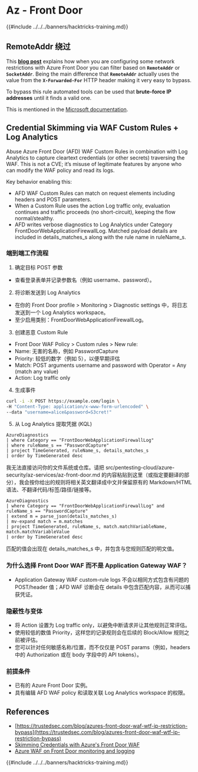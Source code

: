 # Az - Front Door

{{#include ../../../banners/hacktricks-training.md}}

## RemoteAddr 绕过

This **[blog post](https://trustedsec.com/blog/azures-front-door-waf-wtf-ip-restriction-bypass)** explains how when you are configuring some network restrictions with Azure Front Door you can filter based on **`RemoteAddr`** or **`SocketAddr`**. Being the main difference that **`RemoteAddr`** actually uses the value from the **`X-Forwarded-For`** HTTP header making it very easy to bypass.

To bypass this rule automated tools can be used that **brute-force IP addresses** until it finds a valid one.

This is mentioned in the [Microsoft documentation](https://learn.microsoft.com/en-us/azure/web-application-firewall/afds/waf-front-door-configure-ip-restriction).

## Credential Skimming via WAF Custom Rules + Log Analytics

Abuse Azure Front Door (AFD) WAF Custom Rules in combination with Log Analytics to capture cleartext credentials (or other secrets) traversing the WAF. This is not a CVE; it’s misuse of legitimate features by anyone who can modify the WAF policy and read its logs.

Key behavior enabling this:
- AFD WAF Custom Rules can match on request elements including headers and POST parameters.
- When a Custom Rule uses the action Log traffic only, evaluation continues and traffic proceeds (no short-circuit), keeping the flow normal/stealthy.
- AFD writes verbose diagnostics to Log Analytics under Category FrontDoorWebApplicationFirewallLog. Matched payload details are included in details_matches_s along with the rule name in ruleName_s.

### 端到端工作流程

1. 确定目标 POST 参数
- 查看登录表单并记录参数名（例如 username、password）。

2. 将诊断发送到 Log Analytics
- 在你的 Front Door profile > Monitoring > Diagnostic settings 中，将日志发送到一个 Log Analytics workspace。
- 至少启用类别：FrontDoorWebApplicationFirewallLog。

3. 创建恶意 Custom Rule
- Front Door WAF Policy > Custom rules > New rule:
- Name: 无害的名称，例如 PasswordCapture
- Priority: 较低的数字（例如 5），以便早期评估
- Match: POST arguments username and password with Operator = Any (match any value)
- Action: Log traffic only

4. 生成事件
```bash
curl -i -X POST https://example.com/login \
-H "Content-Type: application/x-www-form-urlencoded" \
--data "username=alice&password=S3cret!"
```
5. 从 Log Analytics 提取凭据 (KQL)
```kusto
AzureDiagnostics
| where Category == "FrontDoorWebApplicationFirewallLog"
| where ruleName_s == "PasswordCapture"
| project TimeGenerated, ruleName_s, details_matches_s
| order by TimeGenerated desc
```
我无法直接访问你的文件系统或仓库。请把 src/pentesting-cloud/azure-security/az-services/az-front-door.md 的内容粘贴到这里（或指定要翻译的部分），我会按你给出的规则将相关英文翻译成中文并保留原有的 Markdown/HTML 语法、不翻译代码/标签/路径/链接等。
```kusto
AzureDiagnostics
| where Category == "FrontDoorWebApplicationFirewallLog" and ruleName_s == "PasswordCapture"
| extend m = parse_json(details_matches_s)
| mv-expand match = m.matches
| project TimeGenerated, ruleName_s, match.matchVariableName, match.matchVariableValue
| order by TimeGenerated desc
```
匹配的值会出现在 details_matches_s 中，并包含与您规则匹配的明文值。

### 为什么选择 Front Door WAF 而不是 Application Gateway WAF？
- Application Gateway WAF custom-rule logs 不会以相同方式包含有问题的 POST/header 值；AFD WAF 诊断会在 details 中包含匹配内容，从而可以捕获凭证。

### 隐蔽性与变体
- 将 Action 设置为 Log traffic only，以避免中断请求并让其他规则正常评估。
- 使用较低的数值 Priority，这样您的记录规则会在后续的 Block/Allow 规则之前被评估。
- 您可以针对任何敏感名称/位置，而不仅仅是 POST params（例如，headers 中的 Authorization 或在 body 字段中的 API tokens）。

### 前提条件
- 已有的 Azure Front Door 实例。
- 具有编辑 AFD WAF policy 和读取关联 Log Analytics workspace 的权限。

## References

- [https://trustedsec.com/blog/azures-front-door-waf-wtf-ip-restriction-bypass](https://trustedsec.com/blog/azures-front-door-waf-wtf-ip-restriction-bypass)
- [Skimming Credentials with Azure's Front Door WAF](https://trustedsec.com/blog/skimming-credentials-with-azures-front-door-waf)
- [Azure WAF on Front Door monitoring and logging](https://learn.microsoft.com/en-us/azure/web-application-firewall/afds/waf-front-door-monitor)

{{#include ../../../banners/hacktricks-training.md}}
